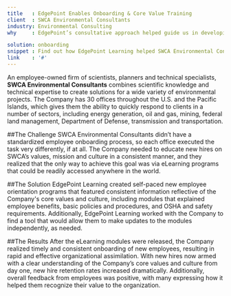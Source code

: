 ```yaml
---
title   : EdgePoint Enables Onboarding & Core Value Training
client  : SWCA Environmental Consultants
industry: Environmental Consulting
why     : EdgePoint’s consultative approach helped guide us in developing a training program that resulted in standardized training across all of our sites.

solution: onboarding
snippet : Find out how EdgePoint Learning helped SWCA Environmental Consultants create a series of self-paced orientation programs for new employees.
link    : '#'
---
```


An employee-owned firm of scientists, planners and technical specialists, **SWCA Environmental Consultants** combines scientific knowledge and technical expertise to create solutions for a wide variety of environmental projects. The Company has 30 offices throughout the U.S. and the Pacific Islands, which gives them the ability to quickly respond to clients in a number of sectors, including energy generation, oil and gas, mining, federal land management, Department of Defense, transmission and transportation.

##The Challenge
SWCA Environmental Consultants didn’t have a standardized employee onboarding process, so each office executed the task very differently, if at all. The Company needed to educate new hires on SWCA’s values, mission and culture in a consistent manner, and they realized that the only way to achieve this goal was via eLearning programs that could be readily accessed anywhere in the world.

##The Solution
EdgePoint Learning created self-paced new employee orientation programs that featured consistent information reflective of the Company's core values and culture, including modules that explained employee benefits, basic policies and procedures, and OSHA and safety requirements. Additionally, EdgePoint Learning worked with the Company to find a tool that would allow them to make updates to the modules independently, as needed.

##The Results
After the eLearning modules were released, the Company realized timely and consistent onboarding of new employees, resulting in rapid and effective organizational assimilation. With new hires now armed with a clear understanding of the Company’s core values and culture from day one, new hire retention rates increased dramatically. Additionally, overall feedback from employees was positive, with many expressing how it helped them recognize their value to the organization.
